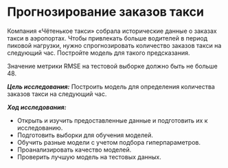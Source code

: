 # Прогнозирование заказов такси

Компания «Чётенькое такси» собрала исторические данные о заказах такси в аэропортах. Чтобы привлекать больше водителей в период пиковой нагрузки, нужно спрогнозировать количество заказов такси на следующий час. Постройте модель для такого предсказания.

Значение метрики RMSE на тестовой выборке должно быть не больше 48.

***Цель исследования:***
Построить модель для определения количества заказов такси на следующий час.

***Ход исследования:***
- Открыть и изучить предоставленные данные и подготовить их к исследованию.
- Подготовить выборки для обучения моделей.
- Обучить разные модели с учетом подбора гиперпараметров.
- Проанализировать качество моделей.
- Проверить лучшую модель на тестовых данных.
